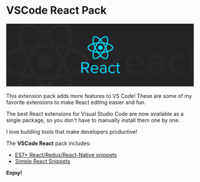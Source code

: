 # VSCode React Pack

![Banner](assets/banner.jpeg)

This extension pack adds more features to VS Code! These are some of my favorite extensions to make React editing easier and fun.

The best React extensions for Visual Studio Code are now available as a single package, so you don't have to manually install them one by one.

I love building tools that make developers productive!

The **VSCode React** pack includes:

* [ES7+ React/Redux/React-Native snippets](https://marketplace.visualstudio.com/items?itemName=burkeholland.simple-react-snippets)
* [Simple React Snippets](https://marketplace.visualstudio.com/items?itemName=dsznajder.es7-react-js-snippets)

**Enjoy!**
